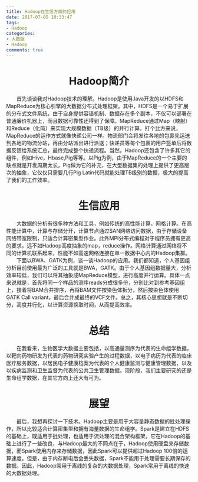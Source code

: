```yaml
---
title: Hadoop在生信方面的应用
date: 2017-07-05 10:33:47
tags:
- Hadoop
categories:
- 大数据
- Hadoop
comments: true
---
```


# <center>Hadoop简介
&emsp;&emsp;首先谈谈我对Hadoop技术的理解。Hadoop是使用Java开发的以HDFS和MapReduce为核心引擎的大数据分布式处理框架。其中，HDFS是一个易于扩展的分布式文件系统，由于自身提供容错机制、数据存在多个副本，不仅可以部署在普通廉价机器上，而且数据可靠性还得到了保障。MapReduce通过Map（映射）和Reduce（化简）来实现大规模数据（TB级）的并行计算。打个比方来说，MapReduce的运作方式就像快递公司一样。物流部门会将发往各地的包裹先运送到各地的物流分站，再由分站派出进行派送；快递员等每个包裹的用户签单后将数据反馈给系统汇总，最终完成整个快递流程。当然，Hadoop还包含了许多其它的组件，例如Hive，Hbase,Pig等等。以Pig为例，由于MapReduce的一个主要的缺点就是开发周期太长，Pig做为它的补充，在大型数据集的处理上提供了更高层次的抽象，它仅仅只需要几行Pig Latin代码就能处理TB级别的数据，极大的提高了我们的工作效率。
# <center>生信应用
&emsp;&emsp;大数据的分析有很多种方法和工具，例如传统的高性能计算，网格计算。在高性能计算中，计算与存储分开，计算节点通过SAN网络访问数据，由于存储设备网络带宽限制，只适合计算密集型作业。此外MPI分布式编程对于程序员拥有更高的要求，远不如Hadoop高度抽象的map，reduce操作。网格计算通过网络将不同的计算机联系起来，性能不如高速网络连接在单一数据中心内的Hadoop集群。
&emsp;&emsp;下面以BWA、GATK为例，谈一谈Hadoop的应用。我们都知道，个人基因组分析目前使用最为广泛的工具就是BWA，GATK。由于个人基因组数据量大，分析效率较低，我们可以将其抽象成MapReduce模型，进行高度并行运算。具体一点来说就是，首先将同一个样品的测序reads分成很多份，分别比对到参考基因组上，接着将BAM合并排序，再将BAM文件按染色体拆分，然后按染色体使用GATK Call variant，最后合并成最终的VCF文件。总之，其核心思想就是不断切分，高度并行化，以计算资源换取时间，从而提高效率。

# <center>总结
&emsp;&emsp;在我看来，生物医学大数据主要包括，以高通量测序为代表的生命组学数据，以靶向药物研发为代表的药物研究实验产生的过程数据，以电子病历为代表的临床医疗服务数据，以居民电子健康档案为代表的个人健康监测与健康管理数据，以及以疾病监测和卫生监督为代表的公共卫生管理数据。现阶段，我们主要研究的还是生命组学数据，在其它方向上还大有可为。
# <center>展望
&emsp;&emsp;最后，我想再探讨一下技术。Hadoop主要是用于大容量静态数据的批处理操作，所以比较适合计算密集型和拥有海量数据的生命组学。Spark是建立在HDFS的基础上，既适用于批处理，也适用于流处理的混合架构框架。它在Hadoop的基础上进行了一些改良，与Hadoop最大的不同点在于，Hadoop使用硬盘来存储数据，而Spark使用内存来存储数据，因此Spark可以提供超过Hadoop 100倍的运算速度。但是，由于内存断电后会丢失数据，Spark不能用于处理需要长期保存的数据。因此，Hadoop常用于离线的复杂的大数据处理，Spark常用于离线的快速的大数据处理。
